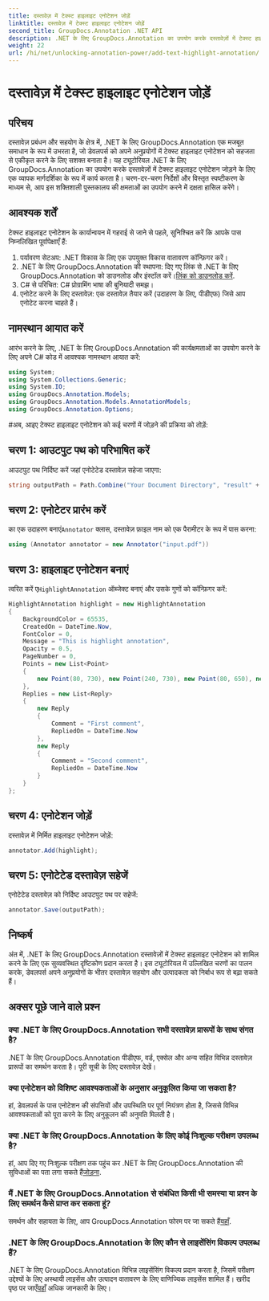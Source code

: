 ```yaml
---
title: दस्तावेज़ में टेक्स्ट हाइलाइट एनोटेशन जोड़ें
linktitle: दस्तावेज़ में टेक्स्ट हाइलाइट एनोटेशन जोड़ें
second_title: GroupDocs.Annotation .NET API
description: .NET के लिए GroupDocs.Annotation का उपयोग करके दस्तावेज़ों में टेक्स्ट हाइलाइट एनोटेशन जोड़ने का तरीका जानें। इस व्यापक के साथ सहयोग और उत्पादकता बढ़ाएँ।
weight: 22
url: /hi/net/unlocking-annotation-power/add-text-highlight-annotation/
---
```


# दस्तावेज़ में टेक्स्ट हाइलाइट एनोटेशन जोड़ें

## परिचय
दस्तावेज़ प्रबंधन और सहयोग के क्षेत्र में, .NET के लिए GroupDocs.Annotation एक मजबूत समाधान के रूप में उभरता है, जो डेवलपर्स को अपने अनुप्रयोगों में टेक्स्ट हाइलाइट एनोटेशन को सहजता से एकीकृत करने के लिए सशक्त बनाता है। यह ट्यूटोरियल .NET के लिए GroupDocs.Annotation का उपयोग करके दस्तावेज़ों में टेक्स्ट हाइलाइट एनोटेशन जोड़ने के लिए एक व्यापक मार्गदर्शिका के रूप में कार्य करता है। चरण-दर-चरण निर्देशों और विस्तृत स्पष्टीकरण के माध्यम से, आप इस शक्तिशाली पुस्तकालय की क्षमताओं का उपयोग करने में दक्षता हासिल करेंगे।
## आवश्यक शर्तें
टेक्स्ट हाइलाइट एनोटेशन के कार्यान्वयन में गहराई से जाने से पहले, सुनिश्चित करें कि आपके पास निम्नलिखित पूर्वापेक्षाएँ हैं:
1. पर्यावरण सेटअप: .NET विकास के लिए एक उपयुक्त विकास वातावरण कॉन्फ़िगर करें।
2.  .NET के लिए GroupDocs.Annotation की स्थापना: दिए गए लिंक से .NET के लिए GroupDocs.Annotation को डाउनलोड और इंस्टॉल करें।[लिंक को डाउनलोड करें](https://releases.groupdocs.com/annotation/net/).
3. C# से परिचित: C# प्रोग्रामिंग भाषा की बुनियादी समझ।
4. एनोटेट करने के लिए दस्तावेज़: एक दस्तावेज़ तैयार करें (उदाहरण के लिए, पीडीएफ) जिसे आप एनोटेट करना चाहते हैं।

## नामस्थान आयात करें
आरंभ करने के लिए, .NET के लिए GroupDocs.Annotation की कार्यक्षमताओं का उपयोग करने के लिए अपने C# कोड में आवश्यक नामस्थान आयात करें:
```csharp
using System;
using System.Collections.Generic;
using System.IO;
using GroupDocs.Annotation.Models;
using GroupDocs.Annotation.Models.AnnotationModels;
using GroupDocs.Annotation.Options;
```
#अब, आइए टेक्स्ट हाइलाइट एनोटेशन को कई चरणों में जोड़ने की प्रक्रिया को तोड़ें:
## चरण 1: आउटपुट पथ को परिभाषित करें
आउटपुट पथ निर्दिष्ट करें जहां एनोटेटेड दस्तावेज़ सहेजा जाएगा:
```csharp
string outputPath = Path.Combine("Your Document Directory", "result" + Path.GetExtension("input.pdf"));
```
## चरण 2: एनोटेटर प्रारंभ करें
 का एक उदाहरण बनाएं`Annotator` क्लास, दस्तावेज़ फ़ाइल नाम को एक पैरामीटर के रूप में पास करना:
```csharp
using (Annotator annotator = new Annotator("input.pdf"))
```
## चरण 3: हाइलाइट एनोटेशन बनाएं
 त्वरित करें ए`HighlightAnnotation` ऑब्जेक्ट बनाएं और उसके गुणों को कॉन्फ़िगर करें:
```csharp
HighlightAnnotation highlight = new HighlightAnnotation
{
    BackgroundColor = 65535,
    CreatedOn = DateTime.Now,
    FontColor = 0,
    Message = "This is highlight annotation",
    Opacity = 0.5,
    PageNumber = 0,
    Points = new List<Point>
    {
        new Point(80, 730), new Point(240, 730), new Point(80, 650), new Point(240, 650)
    },
    Replies = new List<Reply>
    {
        new Reply
        {
            Comment = "First comment",
            RepliedOn = DateTime.Now
        },
        new Reply
        {
            Comment = "Second comment",
            RepliedOn = DateTime.Now
        }
    }
};
```
## चरण 4: एनोटेशन जोड़ें
दस्तावेज़ में निर्मित हाइलाइट एनोटेशन जोड़ें:
```csharp
annotator.Add(highlight);
```
## चरण 5: एनोटेटेड दस्तावेज़ सहेजें
एनोटेटेड दस्तावेज़ को निर्दिष्ट आउटपुट पथ पर सहेजें:
```csharp
annotator.Save(outputPath);
```

## निष्कर्ष
अंत में, .NET के लिए GroupDocs.Annotation दस्तावेज़ों में टेक्स्ट हाइलाइट एनोटेशन को शामिल करने के लिए एक सुव्यवस्थित दृष्टिकोण प्रदान करता है। इस ट्यूटोरियल में उल्लिखित चरणों का पालन करके, डेवलपर्स अपने अनुप्रयोगों के भीतर दस्तावेज़ सहयोग और उत्पादकता को निर्बाध रूप से बढ़ा सकते हैं।
## अक्सर पूछे जाने वाले प्रश्न
### क्या .NET के लिए GroupDocs.Annotation सभी दस्तावेज़ प्रारूपों के साथ संगत है?
.NET के लिए GroupDocs.Annotation पीडीएफ, वर्ड, एक्सेल और अन्य सहित विभिन्न दस्तावेज़ प्रारूपों का समर्थन करता है। पूरी सूची के लिए दस्तावेज़ देखें।
### क्या एनोटेशन को विशिष्ट आवश्यकताओं के अनुसार अनुकूलित किया जा सकता है?
हां, डेवलपर्स के पास एनोटेशन की संपत्तियों और उपस्थिति पर पूर्ण नियंत्रण होता है, जिससे विभिन्न आवश्यकताओं को पूरा करने के लिए अनुकूलन की अनुमति मिलती है।
### क्या .NET के लिए GroupDocs.Annotation के लिए कोई निःशुल्क परीक्षण उपलब्ध है?
 हां, आप दिए गए निःशुल्क परीक्षण तक पहुंच कर .NET के लिए GroupDocs.Annotation की सुविधाओं का पता लगा सकते हैं[जोड़ना](https://releases.groupdocs.com/).
### मैं .NET के लिए GroupDocs.Annotation से संबंधित किसी भी समस्या या प्रश्न के लिए समर्थन कैसे प्राप्त कर सकता हूं?
 समर्थन और सहायता के लिए, आप GroupDocs.Annotation फोरम पर जा सकते हैं[यहाँ](https://forum.groupdocs.com/c/annotation/10).
### .NET के लिए GroupDocs.Annotation के लिए कौन से लाइसेंसिंग विकल्प उपलब्ध हैं?
 .NET के लिए GroupDocs.Annotation विभिन्न लाइसेंसिंग विकल्प प्रदान करता है, जिसमें परीक्षण उद्देश्यों के लिए अस्थायी लाइसेंस और उत्पादन वातावरण के लिए वाणिज्यिक लाइसेंस शामिल हैं। खरीद पृष्ठ पर जाएँ[यहाँ](https://purchase.groupdocs.com/buy) अधिक जानकारी के लिए।